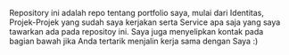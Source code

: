 Repository ini adalah repo tentang portfolio saya, 
mulai dari Identitas, Projek-Projek yang sudah saya kerjakan serta Service apa saja yang saya tawarkan ada pada repositoy ini.
Saya juga menyelipkan kontak pada bagian bawah jika Anda tertarik menjalin kerja sama dengan Saya :)
